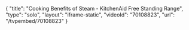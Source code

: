 {
    "title": "Cooking Benefits of Steam - KitchenAid Free Standing Range",
    "type": "solo",
    "layout": "iframe-static",
    "videoId": "70108823",
    "url": "\/tvpembed\/70108823"
}